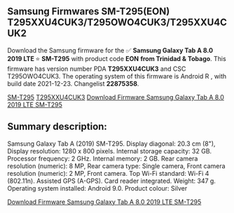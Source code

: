 <h2>Samsung Firmwares SM-T295(EON) T295XXU4CUK3/T295OWO4CUK3/T295XXU4CUK2</h2>
Download the Samsung firmware for the ✅ <strong>Samsung Galaxy Tab A 8.0 2019 LTE </strong> ⭐ <strong>SM-T295</strong> with product code <strong>EON</strong> <strong> from Trinidad & Tobago</strong>. This firmware has version number PDA <strong>T295XXU4CUK3</strong> and CSC T295OWO4CUK3. The operating system of this firmware is Android R , with build date 2021-12-23. Changelist <strong>22875358</strong>.

[SM-T295](https://samfirm.shop/samsung/model/SM-T295)
[T295XXU4CUK3](https://samfirm.shop/samsung/pda/T295XXU4CUK3)
[Download Firmware Samsung Galaxy Tab A 8.0 2019 LTE SM-T295](https://samfirm.shop/samsung/firmware/484397)
<h2>Summary description:</h2>
<p>Samsung Galaxy Tab A (2019) SM-T295. Display diagonal: 20.3 cm (8"), Display resolution: 1280 x 800 pixels. Internal storage capacity: 32 GB. Processor frequency: 2 GHz. Internal memory: 2 GB. Rear camera resolution (numeric): 8 MP, Rear camera type: Single camera, Front camera resolution (numeric): 2 MP, Front camera. Top Wi-Fi standard: Wi-Fi 4 (802.11n). Assisted GPS (A-GPS). Card reader integrated. Weight: 347 g. Operating system installed: Android 9.0. Product colour: Silver</p>


[Download Firmware Samsung Galaxy Tab A 8.0 2019 LTE SM-T295](https://samfirm.shop/samsung/firmware/484397)
